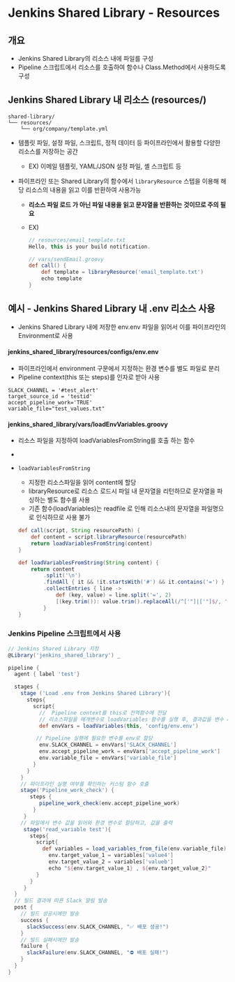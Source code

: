 # Jenkins Shared Library - Resources

## 개요 
- Jenkins Shared Library의 리소스 내에 파일를 구성 
- Pipeline 스크립트에서 리소스를 호출하여 함수나 Class.Method에서  사용하도록 구성


## Jenkins Shared Library 내 리소스 (resources/)
```
shared-library/
└── resources/
    └── org/company/template.yml   
```   
 - 템플릿 파일, 설정 파일, 스크립트, 정적 데이터 등 파이프라인에서 활용할 다양한 리소스를 저장하는 공간
    - EX) 이메일 템플릿, YAML/JSON 설정 파일, 셸 스크립트 등

- 파이프라인 또는 Shared Library의 함수에서 `libraryResource` 스텝을 이용해 해당 리소스의 내용을 읽고 이를 반환하여 사용가능
  - **리소스 파일 로드 가 아닌 파일 내용을 읽고 문자열을 반환하는 것이므로 주의 필요**

  - EX)
    ```groovy
    // resources/email_template.txt
    Hello, this is your build notification.

    // vars/sendEmail.groovy
    def call() {
        def template = libraryResource('email_template.txt')
        echo template
    }
    ```


## 예시 - Jenkins Shared Library 내 .env 리소스 사용
- Jenkins Shared Library 내에 저장한 env.env 파일을 읽어서 이를 파이프라인의 Environment로 사용 


#### jenkins_shared_library/resources/configs/env.env
- 파이프라인에서 environment 구문에서 지정하는 환경 변수를 별도 파일로 분리
-  Pipeline context(this 또는 steps)를 인자로 받아 사용

```env
SLACK_CHANNEL = '#test_alert'
target_source_id = 'testid'
accept_pipeline_work='TRUE'
variable_file="test_values.txt"
```

#### jenkins_shared_library/vars/loadEnvVariables.groovy
  - 리소스 파일을 지정하여 loadVariablesFromString를 호출 하는 함수 
  - 
  
  -  `loadVariablesFromString`
      - 지정한 리소스파일을 읽어 content에 할당
      -  libraryResource로 리소스 로드시 파일 내 문자열을 리턴하므로 문자열을 파싱하는 별도 함수를 사용
      -  기존 함수(loadVariables)는 readfile 로 인해 리소스내의 문자열을 파일명으로 인식하므로 사용 불가

      ```groovy
      def call(script, String resourcePath) {
          def content = script.libraryResource(resourcePath)
          return loadVariablesFromString(content)
      }

      def loadVariablesFromString(String content) {
          return content
              .split('\n')
              .findAll { it && !it.startsWith('#') && it.contains('=') }
              .collectEntries { line ->
                  def (key, value) = line.split('=', 2)
                  [(key.trim()): value.trim().replaceAll(/^['"]|['"]$/, '')]
              }
      }
      ```


### Jenkins Pipeline 스크립트에서 사용
```groovy
// Jenkins Shared Library 지정
@Library('jenkins_shared_library') _

pipeline {
  agent { label 'test'}

  stages {
    stage ('Load .env from Jenkins Shared Library'){
      steps{
        script{
          //  Pipeline context를 this로 전역함수에 전달
          // 리소스파일을 매개변수로 loadVariables 함수를 실행 후, 결과값을 변수 envVars에 할당 
          def envVars = loadVariables(this, 'config/env.env')          

         // Pipeline 실행에 필요한 변수를 env로 할당        
          env.SLACK_CHANNEL = envVars['SLACK_CHANNEL']
          env.accept_pipeline_work = envVars['accept_pipeline_work']
          env.variable_file = envVars['variable_file']                  
        }
      }
    }      
    // 파이프라인 실행 여부를 확인하는 커스텀 함수 호출
    stage('Pipeline_work_check') {
	   steps {
	 	  pipeline_work_check(env.accept_pipeline_work)
	 	}
	 }	      
    // 파일에서 변수 값을 읽어와 환경 변수로 할당하고, 값을 출력
	 stage('read_variable test'){
	   steps{
	     script{
	       def variables = load_variables_from_file(env.variable_file)
	         env.target_value_1 = variables['value4']
	         env.target_value_2 = variables['valueb']		            
	         echo "${env.target_value_1} , ${env.target_value_2}"
	     }
	   }
	 }
  }   
  // 빌드 결과에 따른 Slack 알림 발송
  post {
    // 빌드 성공시에만 발송
    success {
      slackSuccess(env.SLACK_CHANNEL, "✅ 배포 성공!")            
    }
    // 빌드 실패시에만 발송 
    failure {            
      slackFailure(env.SLACK_CHANNEL, "⛔ 배포 실패!")
    }    
  }
}

```